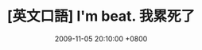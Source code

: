 ---
layout: post
title: "[英文口語] I'm beat. 我累死了"
date: 2009-11-05 20:10:00 +0800
categories: [English,英文口語]
tags: [英文口語]
---